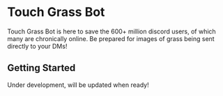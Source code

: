 # Touch Grass Bot
Touch Grass Bot is here to save the 600+ million discord users, of which many are chronically online. Be prepared for images of grass being sent directly to your DMs!

## Getting Started
Under development, will be updated when ready!
